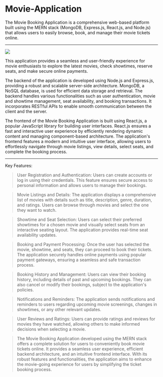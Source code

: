 # Movie-Application
The Movie Booking Application is a comprehensive web-based platform built using the MERN stack (MongoDB, Express.js, React.js, and Node.js) that allows users to easily browse, book, and manage their movie tickets online.

-------------------------------------------------------------------------------------------------------------------------------
<img src="https://miro.medium.com/v2/resize:fit:1400/0*FGD6BUzzZs1VJLuY.gif">

This application provides a seamless and user-friendly experience for movie enthusiasts to explore the latest movies, check showtimes, reserve seats, and make secure online payments.

The backend of the application is developed using Node.js and Express.js, providing a robust and scalable server-side architecture. MongoDB, a NoSQL database, is used for efficient data storage and retrieval. The backend handles various functionalities such as user authentication, movie and showtime management, seat availability, and booking transactions. It incorporates RESTful APIs to enable smooth communication between the client and the server.

The frontend of the Movie Booking Application is built using React.js, a popular JavaScript library for building user interfaces. React.js ensures a fast and interactive user experience by efficiently rendering dynamic content and managing component-based architecture. The application's frontend features a modern and intuitive user interface, allowing users to effortlessly navigate through movie listings, view details, select seats, and complete the booking process.


---------------------------------------------------------------------------------------------------------------------------------
Key Features:

>User Registration and Authentication: Users can create accounts or log in using their credentials. This feature ensures secure access to personal information and allows users to manage their bookings.

>Movie Listings and Details: The application displays a comprehensive list of movies with details such as title, description, genre, duration, and ratings. Users can browse through movies and select the one they want to watch.

>Showtime and Seat Selection: Users can select their preferred showtimes for a chosen movie and visually select seats from an interactive seating layout. The application provides real-time seat availability updates.

>Booking and Payment Processing: Once the user has selected the movie, showtime, and seats, they can proceed to book their tickets. The application securely handles online payments using popular payment gateways, ensuring a seamless and safe transaction process.

>Booking History and Management: Users can view their booking history, including details of past and upcoming bookings. They can also cancel or modify their bookings, subject to the application's policies.

>Notifications and Reminders: The application sends notifications and reminders to users regarding upcoming movie screenings, changes in showtimes, or any other relevant updates.

>User Reviews and Ratings: Users can provide ratings and reviews for movies they have watched, allowing others to make informed decisions when selecting a movie.

>The Movie Booking Application developed using the MERN stack offers a complete solution for users to conveniently book movie tickets online. It provides a seamless user experience, efficient backend architecture, and an intuitive frontend interface. With its robust features and functionalities, the application aims to enhance the movie-going experience for users by simplifying the ticket booking process.
